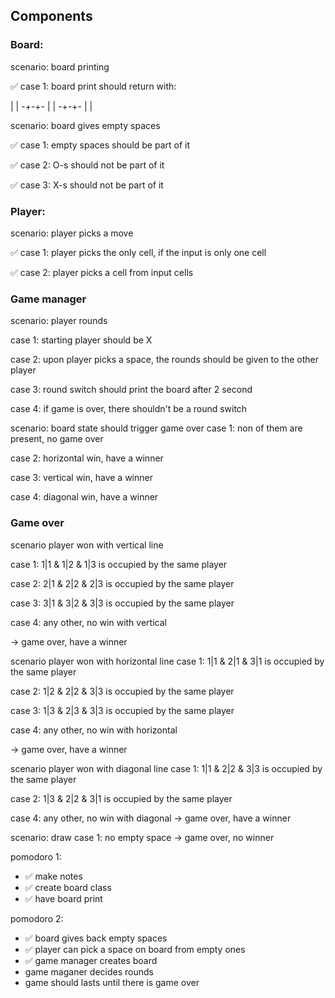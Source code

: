 ## Components

### Board:

scenario: board printing

✅ case 1: board print should return with:

| | -+-+- | | -+-+- | |

scenario: board gives empty spaces

✅ case 1: empty spaces should be part of it

✅ case 2: O-s should not be part of it

✅ case 3: X-s should not be part of it

### Player:

scenario: player picks a move

✅ case 1: player picks the only cell, if the input is only one cell

✅ case 2: player picks a cell from input cells

### Game manager

scenario: player rounds

case 1: starting player should be X

case 2: upon player picks a space, the rounds should be given to the other player

case 3: round switch should print the board after 2 second

case 4: if game is over, there shouldn't be a round switch

scenario: board state should trigger game over case 1: non of them are present, no game over

case 2: horizontal win, have a winner

case 3: vertical win, have a winner

case 4: diagonal win, have a winner

### Game over

scenario player won with vertical line

case 1: 1|1 & 1|2 & 1|3 is occupied by the same player

case 2: 2|1 & 2|2 & 2|3 is occupied by the same player

case 3: 3|1 & 3|2 & 3|3 is occupied by the same player

case 4: any other, no win with vertical

-> game over, have a winner

scenario player won with horizontal line case 1: 1|1 & 2|1 & 3|1 is occupied by the same player

case 2: 1|2 & 2|2 & 3|3 is occupied by the same player

case 3: 1|3 & 2|3 & 3|3 is occupied by the same player

case 4: any other, no win with horizontal

-> game over, have a winner

scenario player won with diagonal line case 1: 1|1 & 2|2 & 3|3 is occupied by the same player

case 2: 1|3 & 2|2 & 3|1 is occupied by the same player

case 4: any other, no win with diagonal -> game over, have a winner

scenario: draw case 1: no empty space -> game over, no winner

pomodoro 1:

- ✅ make notes
- ✅ create board class
- ✅ have board print

pomodoro 2:

- ✅ board gives back empty spaces
- ✅ player can pick a space on board from empty ones
- ✅ game manager creates board
- game maganer decides rounds
- game should lasts until there is game over